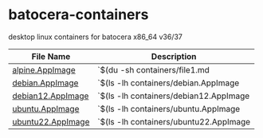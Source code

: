 # batocera-containers

desktop linux containers for batocera x86_64 v36/37

| File Name | Description |
| --- | --- |
| [alpine.AppImage](./containers/alpine.AppImage) | `$(du -sh containers/file1.md | cut -f1)` | alpine:latest |
| [debian.AppImage](./containers/debian.AppImage) | `$(ls -lh containers/debian.AppImage | awk '{ print $5 }')` | debian:11 (bullseye) |
| [debian12.AppImage](./containers/debian12.AppImage) | `$(ls -lh containers/debian12.AppImage | awk '{ print $5 }')` | debian:12 (bookworm) |
| [ubuntu.AppImage](./containers/ubuntu.AppImage) | `$(ls -lh containers/ubuntu.AppImage | awk '{ print $5 }')` | ubuntu:20.04 (focal) |
| [ubuntu22.AppImage](./containers/ubuntu22.AppImage) | `$(ls -lh containers/ubuntu22.AppImage | awk '{ print $5 }')` | ubuntu:22.04 (jammy) |
